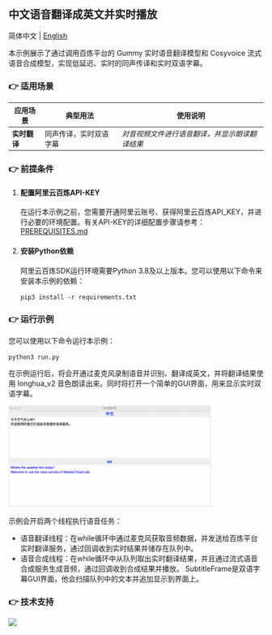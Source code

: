 
[comment]: # (title and brief introduction of the sample)
## 中文语音翻译成英文并实时播放

简体中文 | [English](./README_EN.md)

本示例展示了通过调用百炼平台的 Gummy 实时语音翻译模型和 Cosyvoice 流式语音合成模型，实现低延迟、实时的同声传译和实时双语字幕。

[comment]: # (list of scenarios of the sample)
### :point_right: 适用场景

| 应用场景           | 典型用法 | 使用说明                 |
|----------------| ----- |----------------------|
| **实时翻译**   | 同声传译，实时双语字幕 | *对音视频文件进行语音翻译，并显示朗读翻译结果* |

[comment]: # (prerequisites)
### :point_right: 前提条件

1. #### 配置阿里云百炼API-KEY

    在运行本示例之前，您需要开通阿里云账号、获得阿里云百炼API_KEY，并进行必要的环境配置。有关API-KEY的详细配置步骤请参考：[PREREQUISITES.md](../../../../PREREQUISITES.md)

2. #### 安装Python依赖

    阿里云百炼SDK运行环境需要Python 3.8及以上版本。您可以使用以下命令来安装本示例的依赖：
    ```commandline
    pip3 install -r requirements.txt
    ```

[comment]: # (how to run the sample and expected results)
### :point_right: 运行示例
您可以使用以下命令运行本示例：

```commandline
python3 run.py
```
在示例运行后，将会开通过麦克风录制语音并识别、翻译成英文，并将翻译结果使用 longhua_v2 音色朗读出来。同时将打开一个简单的GUI界面，用来显示实时双语字幕。

<img src="../../../../docs/image/translator.png" width="400"/>

示例会开启两个线程执行语音任务：
- 语音翻译线程：在while循环中通过麦克风获取音频数据，并发送给百炼平台实时翻译服务，通过回调收到实时结果并储存在队列中。
- 语音合成线程：在while循环中从队列取出实时翻译结果，并且通过流式语音合成服务生成音频，通过回调收到合成结果并播放。
SubtitleFrame是双语字幕GUI界面，他会扫描队列中的文本并追加显示到界面上。

[comment]: # (technical support of the sample)
### :point_right: 技术支持
<img src="https://dashscope.oss-cn-beijing.aliyuncs.com/samples/audio/group.png" width="400"/>

